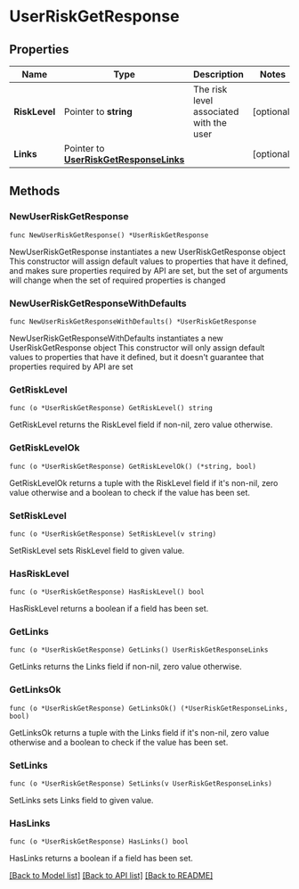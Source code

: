 # UserRiskGetResponse

## Properties

Name | Type | Description | Notes
------------ | ------------- | ------------- | -------------
**RiskLevel** | Pointer to **string** | The risk level associated with the user | [optional] 
**Links** | Pointer to [**UserRiskGetResponseLinks**](UserRiskGetResponseLinks.md) |  | [optional] 

## Methods

### NewUserRiskGetResponse

`func NewUserRiskGetResponse() *UserRiskGetResponse`

NewUserRiskGetResponse instantiates a new UserRiskGetResponse object
This constructor will assign default values to properties that have it defined,
and makes sure properties required by API are set, but the set of arguments
will change when the set of required properties is changed

### NewUserRiskGetResponseWithDefaults

`func NewUserRiskGetResponseWithDefaults() *UserRiskGetResponse`

NewUserRiskGetResponseWithDefaults instantiates a new UserRiskGetResponse object
This constructor will only assign default values to properties that have it defined,
but it doesn't guarantee that properties required by API are set

### GetRiskLevel

`func (o *UserRiskGetResponse) GetRiskLevel() string`

GetRiskLevel returns the RiskLevel field if non-nil, zero value otherwise.

### GetRiskLevelOk

`func (o *UserRiskGetResponse) GetRiskLevelOk() (*string, bool)`

GetRiskLevelOk returns a tuple with the RiskLevel field if it's non-nil, zero value otherwise
and a boolean to check if the value has been set.

### SetRiskLevel

`func (o *UserRiskGetResponse) SetRiskLevel(v string)`

SetRiskLevel sets RiskLevel field to given value.

### HasRiskLevel

`func (o *UserRiskGetResponse) HasRiskLevel() bool`

HasRiskLevel returns a boolean if a field has been set.

### GetLinks

`func (o *UserRiskGetResponse) GetLinks() UserRiskGetResponseLinks`

GetLinks returns the Links field if non-nil, zero value otherwise.

### GetLinksOk

`func (o *UserRiskGetResponse) GetLinksOk() (*UserRiskGetResponseLinks, bool)`

GetLinksOk returns a tuple with the Links field if it's non-nil, zero value otherwise
and a boolean to check if the value has been set.

### SetLinks

`func (o *UserRiskGetResponse) SetLinks(v UserRiskGetResponseLinks)`

SetLinks sets Links field to given value.

### HasLinks

`func (o *UserRiskGetResponse) HasLinks() bool`

HasLinks returns a boolean if a field has been set.


[[Back to Model list]](../README.md#documentation-for-models) [[Back to API list]](../README.md#documentation-for-api-endpoints) [[Back to README]](../README.md)


